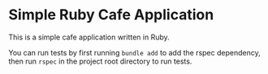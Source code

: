 # Simple Ruby Cafe Application

This is a simple cafe application written in Ruby.

You can run tests by first running `bundle add` to add the rspec dependency, then run `rspec` in the project root directory to run tests.